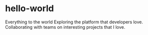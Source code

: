 # hello-world
Everything to the world
Exploring the platform that developers love.
Collaborating with teams on interesting projects that I love.
